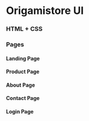 # Origamistore UI

### HTML + CSS

### Pages

#### Landing Page

#### Product Page

#### About Page

#### Contact Page

#### Login Page
